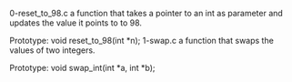 0-reset_to_98.c a function that takes a pointer to an int as parameter and updates the value it points to to 98.

Prototype: void reset_to_98(int *n);
1-swap.c a function that swaps the values of two integers.

Prototype: void swap_int(int *a, int *b);
